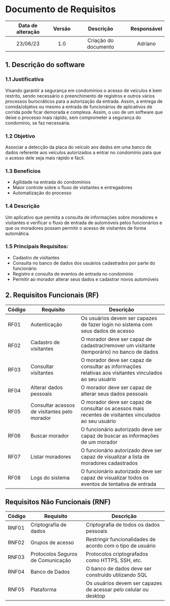 # 							Documento de Requisitos



| Data de alteração | Versão |      Descrição       | Responsável |
| :---------------: | :----: | :------------------: | :---------: |
|     23/06/23      |  1.0   | Criação do documento |   Adriano   |



##  1. Descrição do software

### 1.1  Justificativa

   Visando garantir a segurança em condomínios o acesso de veículos é bem restrito, sendo necessário o preenchimento de registros e outros vários processos burocráticos para a autorização da entrada. Assim, a entrega de comida/objetos ou mesmo a entrada de funcionários de aplicativos de corrida pode ficar demorada e complexa. Assim, o uso de um software que deixe o processo mais rápido, sem comprometer a segurança do condomínio, se faz necessária.

### 1.2   Objetivo

   Associar a detecção da placa do veículo aos dados em uma banco de dados referente aos veículos autorizados a entrar no condomínio para que o acesso dele seja mais rápido e fácil.

### 1.3  Benefícios

- Agilidade na entrada do condomínios
- Maior controle sobre o fluxo de visitantes e entregadores
- Automatização do processo

### 1.4 Descrição

Um aplicativo que permita a consulta de informações sobre moradores e visitantes e verificar o fluxo de entrada de automóveis pelos funcionários e que os moradores possam permitir o acesso de visitantes de forma automática.

### 1.5 Principais Requisitos:

- Cadastro de visitantes
- Consulta no banco de dados dos usuários cadastrados por parte do funcionário
- Registro e consulta de eventos de entrada no condomínio
- Permitir ao morador alterar seus dados e cadastrar novos automóveis



## 2. Requisitos Funcionais (RF)



| Código | Requisito                                    | Descrição                                                    |
| ------ | -------------------------------------------- | ------------------------------------------------------------ |
| RF01   | Autenticação                                 | Os usuários devem ser capazes de fazer login no sistema com seus dados de acesso |
| RF02   | Cadastro de visitantes                       | O morador deve ser capaz de cadastrar/remover um visitante (temporário) no banco de dados |
| RF03   | Consultar visitantes                         | O morador deve ser capaz de consultar as informações relativas aos visitantes vinculados ao seu usuário |
| RF04   | Alterar dados pessoais                       | O morador deve ser capaz de alterar seus dados pessoais      |
| RF05   | Consultar acessos de visitantes pelo morador | O morador deve ser capaz de consultar os acessos mais recentes de visitantes vinculados ao seu usuário |
| RF06   | Buscar morador                               | O funcionário autorizado deve ser capaz de buscar as informações de um morador |
| RF07   | Listar moradores                             | O funcionário autorizado deve ser capaz de visualizar a lista de moradores cadastrados |
| RF08   | Logs do sistema                              | O funcionário autorizado deve ser capaz de visualizar todos os eventos de tentativa de entrada |



## Requisitos Não Funcionais (RNF)

| Código | Requisito                         | Descrição                                                    |
| ------ | --------------------------------- | ------------------------------------------------------------ |
| RNF01  | Criptografia de dados             | Criptografia de todos os dados pessoais                      |
| RNF02  | Grupos de acesso                  | Restringir funcionalidades de acordo com o tipo de usuário   |
| RNF03  | Protocolos Seguros de Comunicação | Protocolos criptografados como HTTPS, SSH, etc.              |
| RNF04  | Banco de Dados                    | O banco de dados deve ser construído utilizando SQL          |
| RNF05  | Plataforma                        | Os usuários devem ser capazes de acessar pelo celular ou desktop |